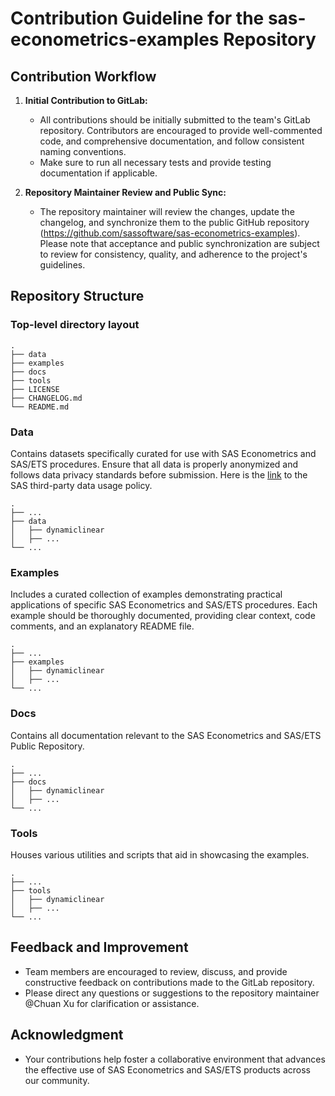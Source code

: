 # Contribution Guideline for the sas-econometrics-examples Repository

## Contribution Workflow

1. **Initial Contribution to GitLab:**
   - All contributions should be initially submitted to the team's GitLab repository. Contributors are encouraged to provide well-commented code, and comprehensive documentation, and follow consistent naming conventions.
   - Make sure to run all necessary tests and provide testing documentation if applicable.

2. **Repository Maintainer Review and Public Sync:**
   - The repository maintainer will review the changes, update the changelog, and synchronize them to the public GitHub repository (https://github.com/sassoftware/sas-econometrics-examples). Please note that acceptance and public synchronization are subject to review for consistency, quality, and adherence to the project's guidelines.

## Repository Structure
### Top-level directory layout
    .
    ├── data                   
    ├── examples                   
    ├── docs                    
    ├── tools                  
    ├── LICENSE                  
    ├── CHANGELOG.md
    └── README.md

### Data
Contains datasets specifically curated for use with SAS Econometrics and SAS/ETS procedures. Ensure that all data is properly anonymized and follows data privacy standards before submission. Here is the [link](https://inside.sas.com/policies/third-party-data-handling-standard/) to the SAS third-party data usage policy.

    .
    ├── ...
    ├── data                   
    │   ├── dynamiclinear          
    │   ├── ...                      
    └── ...

### Examples
Includes a curated collection of examples demonstrating practical applications of specific SAS Econometrics and SAS/ETS procedures. Each example should be thoroughly documented, providing clear context, code comments, and an explanatory README file.

    .
    ├── ...
    ├── examples                   
    │   ├── dynamiclinear          
    │   ├── ...                      
    └── ...

### Docs
Contains all documentation relevant to the SAS Econometrics and SAS/ETS Public Repository.

    .
    ├── ...
    ├── docs                   
    │   ├── dynamiclinear          
    │   ├── ...                      
    └── ...

### Tools
Houses various utilities and scripts that aid in showcasing the examples.

    .
    ├── ...
    ├── tools                   
    │   ├── dynamiclinear          
    │   ├── ...                      
    └── ...

## Feedback and Improvement

- Team members are encouraged to review, discuss, and provide constructive feedback on contributions made to the GitLab repository.
- Please direct any questions or suggestions to the repository maintainer @Chuan Xu for clarification or assistance.

## Acknowledgment

- Your contributions help foster a collaborative environment that advances the effective use of SAS Econometrics and SAS/ETS products across our community.